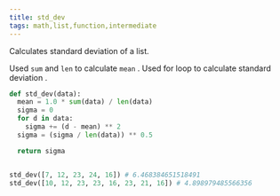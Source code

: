 ```yaml
---
title: std_dev
tags: math,list,function,intermediate
---
```


Calculates standard deviation of a list.

Used `sum` and `len` to calculate `mean` . Used for loop to calculate standard deviation .

```py
def std_dev(data):
  mean = 1.0 * sum(data) / len(data)
  sigma = 0
  for d in data:
  	sigma += (d - mean) ** 2
  sigma = (sigma / len(data)) ** 0.5

  return sigma
```

```py

std_dev([7, 12, 23, 24, 16]) # 6.468384651518491
std_dev([10, 12, 23, 23, 16, 23, 21, 16]) # 4.898979485566356

```
